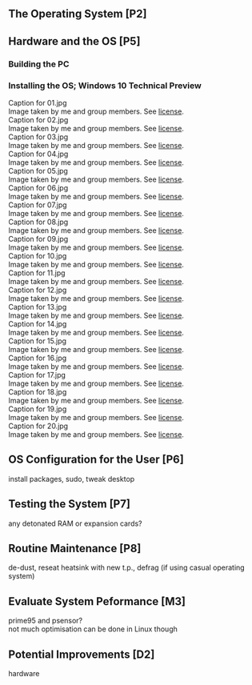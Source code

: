 ## The Operating System [P2]

## Hardware and the OS [P5]

### Building the PC

### Installing the OS; Windows 10 Technical Preview

<div class="i">
	<img src="2.3.01.jpg" alt="">Caption for 01.jpg
	<div>Image taken by me and group members. See <a href="/btec/LICENSE">license</a>.</div>
</div>
<div class="i">
	<img src="2.3.02.jpg" alt="">Caption for 02.jpg
	<div>Image taken by me and group members. See <a href="/btec/LICENSE">license</a>.</div>
</div>
<div class="i">
	<img src="2.3.03.jpg" alt="">Caption for 03.jpg
	<div>Image taken by me and group members. See <a href="/btec/LICENSE">license</a>.</div>
</div>
<div class="i">
	<img src="2.3.04.jpg" alt="">Caption for 04.jpg
	<div>Image taken by me and group members. See <a href="/btec/LICENSE">license</a>.</div>
</div>
<div class="i">
	<img src="2.3.05.jpg" alt="">Caption for 05.jpg
	<div>Image taken by me and group members. See <a href="/btec/LICENSE">license</a>.</div>
</div>
<div class="i">
	<img src="2.3.06.jpg" alt="">Caption for 06.jpg
	<div>Image taken by me and group members. See <a href="/btec/LICENSE">license</a>.</div>
</div>
<div class="i">
	<img src="2.3.07.jpg" alt="">Caption for 07.jpg
	<div>Image taken by me and group members. See <a href="/btec/LICENSE">license</a>.</div>
</div>
<div class="i">
	<img src="2.3.08.jpg" alt="">Caption for 08.jpg
	<div>Image taken by me and group members. See <a href="/btec/LICENSE">license</a>.</div>
</div>
<div class="i">
	<img src="2.3.09.jpg" alt="">Caption for 09.jpg
	<div>Image taken by me and group members. See <a href="/btec/LICENSE">license</a>.</div>
</div>
<div class="i">
	<img src="2.3.10.jpg" alt="">Caption for 10.jpg
	<div>Image taken by me and group members. See <a href="/btec/LICENSE">license</a>.</div>
</div>
<div class="i">
	<img src="2.3.11.jpg" alt="">Caption for 11.jpg
	<div>Image taken by me and group members. See <a href="/btec/LICENSE">license</a>.</div>
</div>
<div class="i">
	<img src="2.3.12.jpg" alt="">Caption for 12.jpg
	<div>Image taken by me and group members. See <a href="/btec/LICENSE">license</a>.</div>
</div>
<div class="i">
	<img src="2.3.13.jpg" alt="">Caption for 13.jpg
	<div>Image taken by me and group members. See <a href="/btec/LICENSE">license</a>.</div>
</div>
<div class="i">
	<img src="2.3.14.jpg" alt="">Caption for 14.jpg
	<div>Image taken by me and group members. See <a href="/btec/LICENSE">license</a>.</div>
</div>
<div class="i">
	<img src="2.3.15.jpg" alt="">Caption for 15.jpg
	<div>Image taken by me and group members. See <a href="/btec/LICENSE">license</a>.</div>
</div>
<div class="i">
	<img src="2.3.16.jpg" alt="">Caption for 16.jpg
	<div>Image taken by me and group members. See <a href="/btec/LICENSE">license</a>.</div>
</div>
<div class="i">
	<img src="2.3.17.jpg" alt="">Caption for 17.jpg
	<div>Image taken by me and group members. See <a href="/btec/LICENSE">license</a>.</div>
</div>
<div class="i">
	<img src="2.3.18.jpg" alt="">Caption for 18.jpg
	<div>Image taken by me and group members. See <a href="/btec/LICENSE">license</a>.</div>
</div>
<div class="i">
	<img src="2.3.19.jpg" alt="">Caption for 19.jpg
	<div>Image taken by me and group members. See <a href="/btec/LICENSE">license</a>.</div>
</div>
<div class="i">
	<img src="2.3.20.jpg" alt="">Caption for 20.jpg
	<div>Image taken by me and group members. See <a href="/btec/LICENSE">license</a>.</div>
</div>

## OS Configuration for the User [P6]

install packages, sudo, tweak desktop

## Testing the System [P7]

any detonated RAM or expansion cards?

## Routine Maintenance [P8]

de-dust, reseat heatsink with new t.p., defrag (if using casual operating system)

## Evaluate System Peformance [M3]

prime95 and psensor?  
not much optimisation can be done in Linux though

## Potential Improvements [D2]

hardware